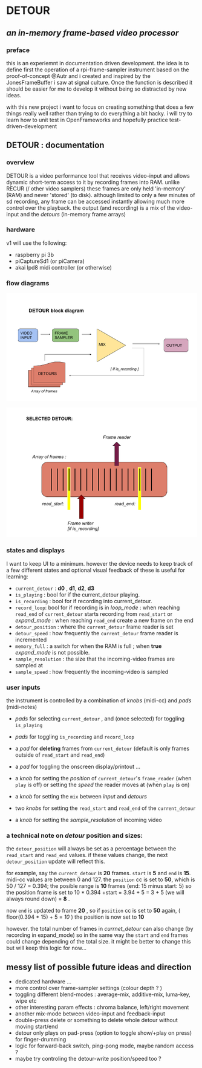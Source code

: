 # __DETOUR__ 
## _an in-memory frame-based video processor_

### preface

this is an experiemnt in documentation driven development. the idea is to define first the operation of a rpi-frame-sampler instrument based on the proof-of-concept @Autr and i created and inspired by the JonesFrameBuffer i saw at signal culture. Once the function is described it should be easier for me to develop it without being so distracted by new ideas.

with this new project i want to focus on creating something that does a few things really well rather than trying to do everything a bit hacky. i will try to learn how to unit test in OpenFrameworks and hopefully practice test-driven-development

## DETOUR : documentation

### overview

DETOUR is a video performance tool that receives video-input and allows dynamic short-term access to it by recording frames into RAM. unlike RECUR (/ other video samplers) these frames are only held 'in-memory' (RAM) and never 'stored' (to disk). although limited to only a few minutes of sd recording, any frame can be accessed instantly allowing much more control over the playback. the output (and recording) is a mix of the video-input and the _detours_ (in-memory frame arrays)

### hardware

v1 will use the following:

- raspberry pi 3b
- piCaptureSd1 (or piCamera)
- akai lpd8 midi controller (or otherwise)

### flow diagrams

![flow1](./images/DETOUR-block.png)


![flow2](./images/DETOUR-details.png)

### states and displays

I want to keep UI to a minimum. however the device needs to keep track of a few different states and optional visual feedback of these is useful for learning:

- `current_detour` : __d0__ , __d1__, __d2__, __d3__
- `is_playing` : bool for if the current_detour playing.
- `is_recording` : bool for if recording into current_detour.
- `record_loop`: bool for if recording is in _loop_mode_ : when reaching `read_end` of `current_detour` starts recording from `read_start` or _expand_mode_ : when reaching `read_end` create a new frame on the end
- `detour_position` : where the `current_detour` frame reader is set
- `detour_speed` : how frequently the `current_detour` frame reader is incremented
- `memory_full` : a switch for when the RAM is full ; when __true__ _expand_mode_ is not possible.
- `sample_resolution` : the size that the incoming-video frames are sampled at
- `sample_speed` : how frequently the incoming-video is sampled

### user inputs

the instrument is controlled by a combination of _knobs_ (midi-cc) and _pads_ (midi-notes)

- _pads_ for selecting `current_detour` , and (once selected) for toggling `is_playing` 
- _pads_ for toggling `is_recording` and `record_loop`
- a _pad_ for __deleting__ frames from `current_detour` (default is only frames outside of `read_start` and `read_end`)
- a _pad_ for toggling the onscreen display/printout ...

- a _knob_ for setting the _position_ of `current_detour`'s `frame_reader` (when `play` is off) or setting the _speed_ the reader moves at (when `play` is on) 
- a _knob_ for setting the `mix` between _input_ and _detours_
- two _knobs_ for setting the `read_start` and `read_end` of the `current_detour`
- a _knob_ for setting the _sample_resolution_ of incoming video

### a technical note on _detour_ position and sizes:

the `detour_position` will always be set as a percentage between the `read_start` and `read_end` values. if these values change, the next `detour_position` update will reflect this. 

for example, say the `current_detour` is __20__ frames. `start` is __5__ and `end` is __15__. midi-cc values are between 0 and 127. the `position` cc is set to __50__, which is 50 / 127 = 0.394; the posible range is __10__ frames (end: 15 minus start: 5) so the position frame is set to 10 * 0.394 +start = 3.94 + 5 = 3 + 5 (we will always round down) = __8__ .

now `end` is updated to frame __20__ , so if `position` cc is set to __50__ again,  ( floor(0.394 * 15) + 5 = _10_ ) the position is now set to __10__

however. the total number of frames in _currnet_detour_ can also change (by recording in expand_mode) so in the same way the `start` and `end` frames could change depending of the total size. it might be better to change this but will keep this logic for now...

## messy list of possible future ideas and direction

- dedicated hardware ...
- more control over frame-sampler settings (colour depth ? )
- toggling different blend-modes : average-mix, additive-mix, luma-key, wipe etc
- other interesting param effects : chroma balance, left/right movement
- another mix-mode between video-input and feedback-input
- double-press delete or something to delete whole detour without moving start/end
- detour only plays on pad-press (option to toggle show/+play on press) for finger-drumming
- logic for forward-back switch, ping-pong mode, maybe random access ?
- maybe try controling the detour-write position/speed too ?

